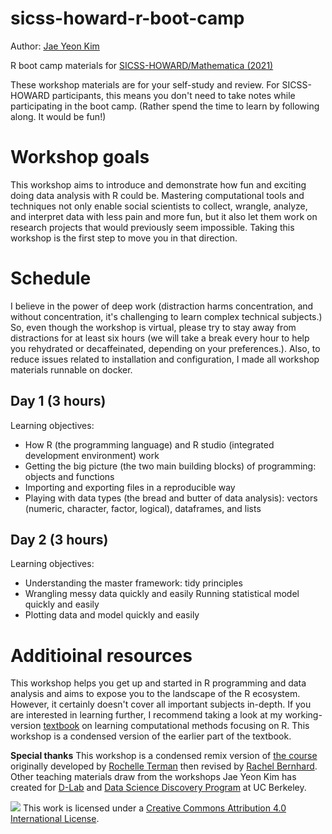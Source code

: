 # sicss-howard-r-boot-camp

Author: [Jae Yeon Kim](https://jaeyk.github.io/)

R boot camp materials for [SICSS-HOWARD/Mathematica (2021)](https://sicss.io/2021/howard-mathematica/)

These workshop materials are for your self-study and review. For SICSS-HOWARD participants, this means you don't need to take notes while participating in the boot camp. (Rather spend the time to learn by following along. It would be fun!)

# Workshop goals

This workshop aims to introduce and demonstrate how fun and exciting doing data analysis with R could be. Mastering computational tools and techniques not only enable social scientists to collect, wrangle, analyze, and interpret data with less pain and more fun, but it also let them work on research projects that would previously seem impossible. Taking this workshop is the first step to move you in that direction. 

# Schedule 

I believe in the power of deep work (distraction harms concentration, and without concentration, it's challenging to learn complex technical subjects.) So, even though the workshop is virtual, please try to stay away from distractions for at least six hours (we will take a break every hour to help you rehydrated or decaffeinated, depending on your preferences.). Also, to reduce issues related to installation and configuration, I made all workshop materials runnable on docker. 

## Day 1 (3 hours)

Learning objectives: 
- How R (the programming language) and R studio (integrated development environment) work  
- Getting the big picture (the two main building blocks) of programming: objects and functions 
- Importing and exporting files in a reproducible way 
- Playing with data types (the bread and butter of data analysis): vectors (numeric, character, factor, logical), dataframes, and lists 

## Day 2 (3 hours)

Learning objectives:
- Understanding the master framework: tidy principles 
- Wrangling messy data quickly and easily 
Running statistical model quickly and easily
- Plotting data and model quickly and easily  

# Additioinal resources 

This workshop helps you get up and started in R programming and data analysis and aims to expose you to the landscape of the R ecosystem. However, it certainly doesn't cover all important subjects in-depth. If you are interested in learning further, I recommend taking a look at my working-version [textbook](https://jaeyk.github.io/PS239T/) on learning computational methods focusing on R. This workshop is a condensed version of the earlier part of the textbook. 

**Special thanks**
This workshop is a condensed remix version of [the course](https://github.com/rochelleterman/PS239T) originally developed by [Rochelle Terman](http://rochelleterman.com/) then revised by [Rachel Bernhard](http://rachelbernhard.com/). Other teaching materials draw from the workshops Jae Yeon Kim has created for [D-Lab](https://dlab.berkeley.edu/) and [Data Science Discovery Program](https://data.berkeley.edu/research/discovery-program-home) at UC Berkeley.

![](https://i.creativecommons.org/l/by/4.0/88x31.png) This work is licensed under a [Creative Commons Attribution 4.0 International License](https://creativecommons.org/licenses/by/4.0/).
